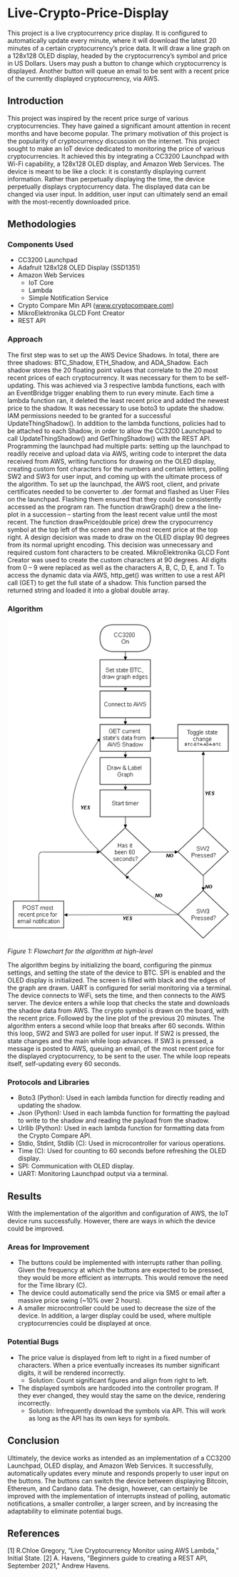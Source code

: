 # Live-Crypto-Price-Display
This project is a live cryptocurrency price display. It is configured to automatically update every minute, where it will download the latest 20 minutes of a certain cryptocurrency’s price data. It will draw a line graph on a 128x128 OLED display, headed by the cryptocurrency’s symbol and price in US Dollars. Users may push a button to change which cryptocurrency is displayed. Another button will queue an email to be sent with a recent price of the currently displayed cryptocurrency, via AWS.

## Introduction
This project was inspired by the recent price surge of various cryptocurrencies. They have gained a significant amount attention in recent months and have become popular. The primary motivation of this project is the popularity of cryptocurrency discussion on the internet. This project sought to make an IoT device dedicated to monitoring the price of various cryptocurrencies. It achieved this by integrating a CC3200 Launchpad with Wi-Fi capability, a 128x128 OLED display, and Amazon Web Services. The device is meant to be like a clock: it is constantly displaying current information. Rather than perpetually displaying the time, the device perpetually displays cryptocurrency data. The displayed data can be changed via user input. In addition, user input can ultimately send an email with the most-recently downloaded price.

## Methodologies
### Components Used
* CC3200 Launchpad
* Adafruit 128x128 OLED Display (SSD1351)
* Amazon Web Services
  * IoT Core
  * Lambda
  * Simple Notification Service
* Crypto Compare Min API (www.cryptocompare.com)
* MikroElektronika GLCD Font Creator
* REST API
### Approach
The first step was to set up the AWS Device Shadows. In total, there are three shadows: BTC_Shadow, ETH_Shadow, and ADA_Shadow. Each shadow stores the 20 floating point values that correlate to the 20 most recent prices of each cryptocurrency. It was necessary for them to be self-updating. This was achieved via 3 respective lambda functions, each with an EventBridge trigger enabling them to run every minute. Each time a lambda function ran, it deleted the least recent price and added the newest price to the shadow. It was necessary to use boto3 to update the shadow. IAM permissions needed to be granted for a successful UpdateThingShadow(). In addition to the lambda functions, policies had to be attached to each Shadow, in order to allow the CC3200 Launchpad to call UpdateThingShadow() and GetThingShadow() with the REST API.
Programming the launchpad had multiple parts: setting up the launchpad to readily receive and upload data via AWS, writing code to interpret the data received from AWS, writing functions for drawing on the OLED display, creating custom font characters for the numbers and certain letters, polling SW2 and SW3 for user input, and coming up with the ultimate process of the algorithm.
To set up the launchpad, the AWS root, client, and private certificates needed to be converter to .der format and flashed as User Files on the launchpad. Flashing them ensured that they could be consistently accessed as the program ran.
The function drawGraph() drew a the line-plot in a succession – starting from the least recent value until the most recent. The function drawPrice(double price) drew the crypocurrency symbol at the top left of the screen and the most recent price at the top right. A design decision was made to draw on the OLED display 90 degrees from its normal upright encoding. This decision was unnecessary and required custom font characters to be created.
MikroElektronika GLCD Font Creator was used to create the custom characters at 90 degrees. All digits from 0 – 9 were replaced as well as the characters A, B, C, D, E, and T.
To access the dynamic data via AWS, http_get() was written to use a rest API call (GET) to get the full state of a shadow. This function parsed the returned string and loaded it into a global double array.
### Algorithm
![Flow Image](/images/flow.PNG)

  *Figure 1: Flowchart for the algorithm at high-level*

The algorithm begins by initializing the board, configuring the pinmux settings, and setting the state of the device to BTC. SPI is enabled and the OLED display is initialized. The screen is filled with black and the edges of the graph are drawn. UART is configured for serial monitoring via a terminal. The device connects to WiFi, sets the time, and then connects to the AWS server.
The device enters a while loop that checks the state and downloads the shadow data from AWS. The crypto symbol is drawn on the board, with the recent price. Followed by the line plot of the previous 20 minutes. The algorithm enters a second while loop that breaks after 60 seconds. Within this loop, SW2 and SW3 are polled for user input. If SW2 is pressed, the state changes and the main while loop advances. If SW3 is pressed, a message is posted to AWS, queuing an email, of the most recent price for the displayed cryptocurrency, to be sent to the user. The while loop repeats itself, self-updating every 60 seconds.
### Protocols and Libraries
* Boto3 (Python): Used in each lambda function for directly reading and updating the shadow.
* Json (Python): Used in each lambda function for formatting the payload to write to the shadow and reading the payload from the shadow.
* Urllib (Python): Used in each lambda function for formatting data from the Crypto Compare API.
* Stdio, Stdint, Stdlib (C): Used in microcontroller for various operations.
* Time (C): Used for counting to 60 seconds before refreshing the OLED display.
* SPI: Communication with OLED display.
* UART: Monitoring Launchpad output via a terminal.

## Results
With the implementation of the algorithm and configuration of AWS, the IoT device runs successfully. However, there are ways in which the device could be improved.
### Areas for Improvement
* The buttons could be implemented with interrupts rather than polling. Given the frequency at which the buttons are expected to be pressed, they would be more efficient as interrupts. This would remove the need for the Time library (C).
* The device could automatically send the price via SMS or email after a massive price swing (~10% over 2 hours).
* A smaller microcontroller could be used to decrease the size of the device. In addition, a larger display could be used, where multiple cryptocurrencies could be displayed at once.
### Potential Bugs
* The price value is displayed from left to right in a fixed number of characters. When a price eventually increases its number significant digits, it will be rendered incorrectly.
  * Solution: Count significant figures and align from right to left.
* The displayed symbols are hardcoded into the controller program. If they ever changed, they would stay the same on the device, rendering incorrectly.
  * Solution: Infrequently download the symbols via API. This will work as long as the API has its own keys for symbols.

## Conclusion
Ultimately, the device works as intended as an implementation of a CC3200 Launchpad, OLED display, and Amazon Web Services. It successfully, automatically updates every minute and responds properly to user input on the buttons. The buttons can switch the device between displaying Bitcoin, Ethereum, and Cardano data. The design, however, can certainly be improved with the implementation of interrupts instead of polling, automatic notifications, a smaller controller, a larger screen, and by increasing the adaptability to eliminate potential bugs.

## References
[1] R.Chloe Gregory, “Live Cryptocurrency Monitor using AWS Lambda,” Initial State.
[2] A. Havens, "Beginners guide to creating a REST API, September 2021," Andrew Havens.
